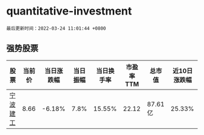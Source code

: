 # quantitative-investment

`最后更新时间：2022-03-24 11:01:44 +0800`

## 强势股票

|股票|当前价|当日涨跌幅|当日振幅|当日换手率|市盈率TTM|总市值|近10日涨跌幅|
|----|----|----|----|----|----|----|----|
|[宁波建工](https://xueqiu.com/S/SH601789)|8.66|-6.18%|7.8%|15.55%|22.12|87.61亿|25.33%|
